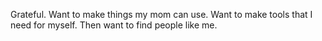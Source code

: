 Grateful.
Want to make things my mom can use.
Want to make tools that I need for myself.
Then want to find people like me. 